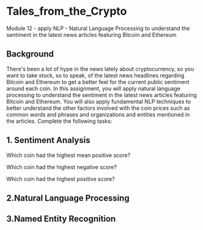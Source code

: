 # Tales_from_the_Crypto
Module 12 - apply NLP - Natural Language Processing to understand the sentiment in the latest news articles featuring Bitcoin and Ethereum

## Background
There's been a lot of hype in the news lately about cryptocurrency, so you want to take stock, so to speak, of the latest news headlines regarding Bitcoin and Ethereum to get a better feel for the current public sentiment around each coin.
In this assignment, you will apply natural language processing to understand the sentiment in the latest news articles featuring Bitcoin and Ethereum. You will also apply fundamental NLP techniques to better understand the other factors involved with the coin prices such as common words and phrases and organizations and entities mentioned in the articles.
Complete the following tasks:

## 1. Sentiment Analysis

Which coin had the highest mean positive score?

Which coin had the highest negative score?


Which coin had the highest positive score?



## 2.Natural Language Processing



## 3.Named Entity Recognition
